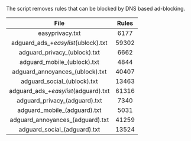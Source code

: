 The script removes rules that can be blocked by DNS based ad-blocking.


| File | Rules |
|:----:|:-----:|
| easyprivacy.txt | 6177 |
| adguard_ads_+_easylist_(ublock).txt | 59302 |
| adguard_privacy_(ublock).txt | 6662 |
| adguard_mobile_(ublock).txt | 4844 |
| adguard_annoyances_(ublock).txt | 40407 |
| adguard_social_(ublock).txt | 13463 |
| adguard_ads_+_easylist_(adguard).txt | 61316 |
| adguard_privacy_(adguard).txt | 7340 |
| adguard_mobile_(adguard).txt | 5031 |
| adguard_annoyances_(adguard).txt | 41259 |
| adguard_social_(adguard).txt | 13524 |